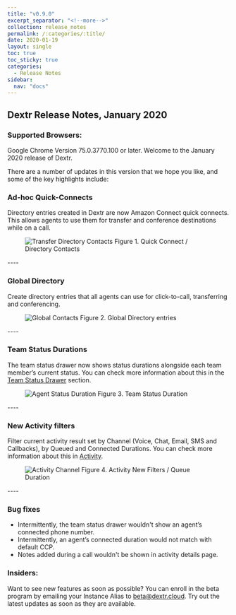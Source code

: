 ```yaml
---
title: "v0.9.0"
excerpt_separator: "<!--more-->"
collection: release_notes
permalink: /:categories/:title/
date: 2020-01-19
layout: single
toc: true
toc_sticky: true
categories:
  - Release Notes
sidebar:
  nav: "docs"
---
```


## Dextr Release Notes, January 2020
### Supported Browsers: 

Google Chrome Version 75.0.3770.100 or later. Welcome to the January 2020 release of Dextr. 

There are a number of updates in this version that we hope you like, and some of the key highlights include: 

### Ad-hoc Quick-Connects

Directory entries created in Dextr are now Amazon Connect quick connects. This allows agents to use them for transfer and conference destinations while on a call.

<figure>
   <img src="{{ '/assets/images/transfer-directory-contacts.jpg' }}" alt="Transfer Directory Contacts">
   <span>Figure 1. Quick Connect / Directory Contacts</span>
</figure>
----

### Global Directory

Create directory entries that all agents can use for click-to-call, transferring and conferencing. 

<figure>
   <img src="{{ '/assets/images/global-contacts.jpg' }}" alt="Global Contacts">
   <span>Figure 2. Global Directory entries</span>
</figure>
----

### Team Status Durations 

The team status drawer now shows status durations alongside each team member’s current status. You can check more information about this in the [Team Status Drawer](/teamStatus/) section.

<figure>
   <img src="{{ '/assets/images/status-duration.jpg' }}" alt="Agent Status Duration">
   <span>Figure 3. Team Status Duration</span>
</figure>
----

### New Activity filters

Filter current activity result set by Channel (Voice, Chat, Email, SMS and Callbacks), by Queued and Connected Durations. You can check more information about this in [Activity](/activity/).

<figure>
   <img src="{{ '/assets/images/activity-channel.jpg' }}" alt="Activity Channel">
   <span>Figure 4. Activity  New Filters / Queue Duration </span>
</figure>
----

### Bug fixes

- Intermittently, the team status drawer wouldn't show an agent’s connected phone number.
- Intermittently, an agent’s connected duration would not match with default CCP.
- Notes added during a call wouldn't be shown in activity details page. 

### Insiders: 

Want to see new features as soon as possible? You can enroll in the beta program by emailing your Instance Alias to beta@dextr.cloud.  Try out the latest updates as soon as they are available.  
